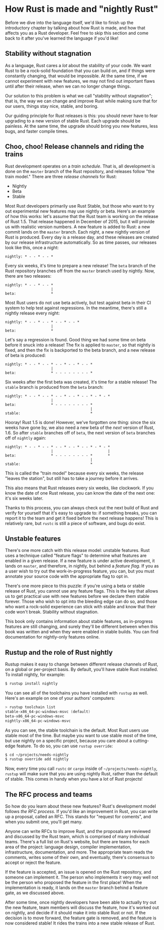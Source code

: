 # How Rust is made and "nightly Rust"

Before we dive into the language itself, we'd like to finish up the
introductory chapter by talking about how Rust is made, and how that affects
you as a Rust developer. Feel free to skip this section and come back to it
after you've learned the language if you'd like!

## Stability without stagnation

As a language, Rust cares a *lot* about the stability of your code. We want
Rust to be a rock-solid foundation that you can build on, and if things were
constantly changing, that would be impossible. At the same time, if we cannot
experiment with new features, we may not find out important flaws until after
their release, when we can no longer change things.

Our solution to this problem is what we call "stability without stagnation";
that is, the way we can change and improve Rust while making sure that for
our users, things stay nice, stable, and boring.

Our guiding principle for Rust releases is this: you should never have to fear
upgrading to a new version of stable Rust. Each upgrade should be painless.
At the same time, the upgrade should bring you new features, less bugs, and
faster compile times.

## Choo, choo! Release channels and riding the trains

Rust development operates on a *train schedule*. That is, all development is
done on the `master` branch of the Rust repository, and releases follow "the
train model." There are three *release channels* for Rust:

* Nightly
* Beta
* Stable

Most Rust developers primarily use Rust Stable, but those who want to try
out experimental new features may use nightly or beta. Here's an example of
how this works: let's assume that the Rust team is working on the release of
Rust 1.5. That release happened in December of 2015, but it will provide us
with realistic version numbers. A new feature is added to Rust: a new commit
lands on the `master` branch. Each night, a new nightly version of Rust is
produced. Every day is a release day, and these releases are created by our
release infrastructure automatically. So as time passes, our releases look
like this, once a night:

```text
nightly: * - - * - - *
```

Every six weeks, it's time to prepare a new release! The `beta` branch of
the Rust repository branches off from the `master` branch used by nightly.
Now, there are two releases:

```text
nightly: * - - * - - *
                     |
beta:                *
```

Most Rust users do not use beta actively, but test against beta in their CI
system to help test against regressions. In the meantime, there's still a nightly
release every night:

```text
nightly: * - - * - - * - - * - - *
                     |
beta:                *
```

Let's say a regression is found. Good thing we had some time on beta before it
snuck into a release! The fix is applied to `master`, so that nightly is fixed,
and then the fix is backported to the beta branch, and a new release of beta
is produced:

```text
nightly: * - - * - - * - - * - - * - - *
                     |
beta:                * - - - - - - - - *
```

Six weeks after the first beta was created, it's time for a stable release! The
`stable` branch is produced from the `beta` branch:

```text
nightly: * - - * - - * - - * - - * - - * - * - *
                     |
beta:                * - - - - - - - - *
                                       |
stable:                                *
```

Hooray! Rust 1.5 is done! However, we've forgotten one thing: since the
six weeks have gone by, we also need a new beta of the *next* version of
Rust, 1.6. So after `stable` branches off of `beta`, the next version of
`beta` branches off of `nightly` again:

```text
nightly: * - - * - - * - - * - - * - - * - * - *
                     |                         |
beta:                * - - - - - - - - *       *
                                       |
stable:                                *
```

This is called the "train model" because every six weeks, the release "leaves
the station", but still has to take a journey before it arrives.

This also means that Rust releases every six weeks, like clockwork. If you
know the date of one Rust release, you can know the date of the next one:
it's six weeks later.

Thanks to this process, you can always check out the next build of Rust and
verify for yourself that it's easy to upgrade to: if something breaks, you
can report it to the team and get it fixed before the next release happens!
This is relatively rare, but `rustc` is still a piece of software, and
bugs do exist.

## Unstable features

There's one more catch with this release model: unstable features. Rust uses
a technique called "feature flags" to determine what features are enabled in
a given release. If a new feature is under active development, it lands on
`master`, and therefore, in nightly, but behind a *feature flag*. If you
as a user wish to try out the work-in-progress feature, you can, but you
must annotate your source code with the appropriate flag to opt in.

There's one more piece to this puzzle: if you're using a beta or stable
release of Rust, you cannot use any feature flags. This is the key that
allows us to get practical use with new features before we declare them
stable forever. Those who wish to opt into the bleeding edge can do so,
and those who want a rock-solid experience can stick with stable and know
that their code won't break. Stability without stagnation.

This book only contains information about stable features, as in-progress
features are still changing, and surely they'll be different between when
this book was written and when they were enabled in stable builds. You
can find documentation for nightly-only features online.

## Rustup and the role of Rust nightly

Rustup makes it easy to change between different release channels of Rust,
on a global or per-project basis. By default, you'll have stable Rust
installed. To install nightly, for example:

```bash
$ rustup install nightly
```

You can see all of the toolchains you have installed with `rustup` as well. Here's
an example on one of your authors' computers:

```powershell
> rustup toolchain list
stable-x86_64-pc-windows-msvc (default)
beta-x86_64-pc-windows-msvc
nightly-x86_64-pc-windows-msvc
```

As you can see, the stable toolchain is the default. Most Rust users use stable
most of the time. But maybe you want to use stable most of the time, but use
nightly on a specific project, because you care about a cutting-edge feature.
To do so, you can use `rustup override`:

```bash
$ cd ~/projects/needs-nightly
$ rustup override add nightly
```

Now, every time you call `rustc` or `cargo` inside of
`~/projects/needs-nightly`, `rustup` will make sure that you are using
nightly Rust, rather than the default of stable. This comes in handy when you
have a lot of Rust projects!

## The RFC process and teams

So how do you learn about these new features? Rust's development model
follows *the RFC process*. If you'd like an improvement in Rust, you can
write up a proposal, called an RFC. This stands for "request for coments",
and when you submit one, you'll get many.

Anyone can write RFCs to improve Rust, and the proposals are reviewed and
discussed by the Rust team, which is comprised of many individual teams.
There's a full list on Rust's website, but there are teams for each area of
the project: language design, compiler implementation, infrastructure,
documentation, and more. The appropriate team reads the comments, writes some
of their own, and eventually, there's consensus to accept or reject the
feature.

If the feature is accepted, an issue is opened on the Rust repository, and
someone can implement it. The person who implements it very may well not be
the person who proposed the feature in the first place! When the
implementation is ready, it lands on the `master` branch behind a feature
gate, as we discussed above.

After some time, once nightly developers have been able to actually try out
the new feature, team members will discuss the feature, how it's worked out
on nightly, and decide if it should make it into stable Rust or not. If the
decision is to move forward, the feature gate is removed, and the feature is
now considered stable! It rides the trains into a new stable release of Rust.
